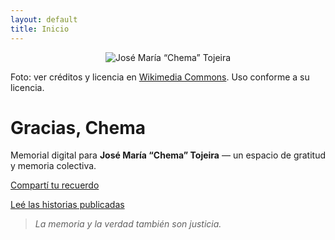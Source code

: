 ```yaml
---
layout: default
title: Inicio
---
```


<p align="center">
  <img src="{{ '/assets/img/tojeira.jpg' | relative_url }}" alt="José María “Chema” Tojeira">
</p>

<p class="photo-credit">
  Foto: ver créditos y licencia en <a href="https://commons.wikimedia.org/wiki/File:Jos%C3%A9_Maria_Tojeira.jpg" target="_blank" rel="noopener">Wikimedia Commons</a>. Uso conforme a su licencia.
</p>

# Gracias, Chema

Memorial digital para **José María “Chema” Tojeira** — un espacio de gratitud y memoria colectiva.

<a href="{{ '/comparti' | relative_url }}" class="cta">Compartí tu recuerdo</a>

<a href="{{ '/historias' | relative_url }}" class="cta secondary">Leé las historias publicadas</a>

> *La memoria y la verdad también son justicia.*
